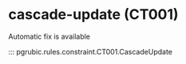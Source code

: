 # cascade-update (CT001)

Automatic fix is available

::: pgrubic.rules.constraint.CT001.CascadeUpdate

